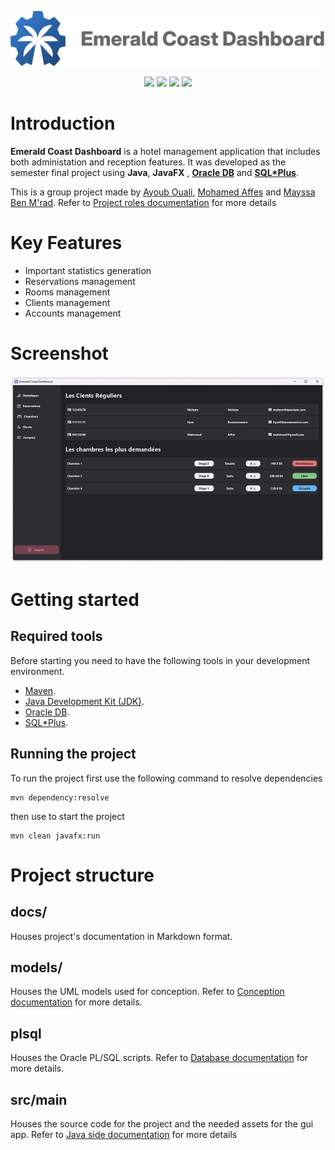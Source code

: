 <p align="center">
    <picture>
            <source media="(prefers-color-scheme: dark)" srcset="https://github.com/MohamedAffes0/HotelManagementSystem/blob/Mohamed/docs/images/logo-with-text-dark-mode.png">
            <source media="(prefers-color-scheme: light)" srcset="https://github.com/MohamedAffes0/HotelManagementSystem/blob/Mohamed/docs/images/logo-with-text-light-mode.png">
            <img src="https://github.com/MohamedAffes0/HotelManagementSystem/blob/Mohamed/docs/images/logo-with-text-light-mode.png">
    </picture>
</p>

<p align="center">
    <img src="https://img.shields.io/badge/Made%20with-Java-red.svg">
    <img src="https://img.shields.io/badge/Using-OracleDB-red.svg">
    <img src="https://img.shields.io/badge/License-MIT-green.svg">
    <img src="https://img.shields.io/badge/Groupe-MI2A-blue.svg">
</p>

# Introduction
**Emerald Coast Dashboard** is a hotel management application that includes both administation and reception features. It was developed as the semester final project using **Java**, **JavaFX** , **[Oracle DB](https://www.oracle.com/database/)** and **[SQL*Plus](https://www.oracle.com/database/technologies/sqlplus-cloud.html)**.

This is a group project made by [Ayoub Ouali](https://github.com/the-viceroy), [Mohamed Affes](https://github.com/MohamedAffes0) and [Mayssa Ben M'rad](https://github.com/mayssabenmrad). Refer to [Project roles documentation](/docs/gestion_projet.md) for more details

# Key Features
* Important statistics generation
* Reservations management
* Rooms management
* Clients management
* Accounts management

# Screenshot
<p>
    <img src="https://github.com/MohamedAffes0/HotelManagementSystem/blob/Mohamed/docs/images/screenshot.png">
</p>

# Getting started
## Required tools
Before starting you need to have the following tools in your development environment.
* [Maven](https://maven.apache.org/).
* [Java Development Kit (JDK)](https://www.oracle.com/java/technologies/downloads/).
* [Oracle DB](https://www.oracle.com/database/).
* [SQL*Plus](https://www.oracle.com/database/technologies/sqlplus-cloud.html).

## Running the project
To run the project first use the following command to resolve dependencies
```
mvn dependency:resolve
```
then use to start the project
```
mvn clean javafx:run
```

# Project structure
## docs/
Houses project's documentation in Markdown format.
## models/
Houses the UML models used for conception. Refer to [Conception documentation](/docs/conception.md) for more details.
## plsql
Houses the Oracle PL/SQL scripts. Refer to [Database documentation](/docs/analyse_plsql.md) for more details.
## src/main
Houses the source code for the project and the needed assets for the gui app. Refer to [Java side documentation](/docs/analyse_java.md) for more details
